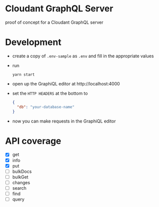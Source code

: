 # Cloudant GraphQL Server

proof of concept for a Cloudant GraphQL server

# Development

- create a copy of `.env-sample` as `.env` and fill in the appropriate values

- run

  ```cli
  yarn start
  ```

- open up the GraphiQL editor at http://localhost:4000

- set the `HTTP HEADERS` at the bottom to

  ```json
  {
    "db": "your-database-name"
  }
  ```

- now you can make requests in the GraphiQL editor

# API coverage

- [x] get
- [x] info
- [x] put
- [ ] bulkDocs
- [ ] bulkGet
- [ ] changes
- [ ] search
- [ ] find
- [ ] query
